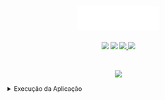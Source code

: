 <h1 align="center">
     <img src="./src/assets/images/logo.png" width="186px">
 </h1>

 <p align="center">
   <img src="https://img.shields.io/github/languages/count/juliano-soares/juliano-soares.github.io">

   <img src="https://img.shields.io/github/repo-size/juliano-soares/juliano-soares.github.io?color=blue">

   <a href="https://github.com/juliano-soares/juliano-soares.github.io/commits/master">
     <img src="https://img.shields.io/github/last-commit/juliano-soares/juliano-soares.github.io?color=blue">
   </a>

   <a href="https://github.com/juliano-soares/juliano-soares.github.io/issues">
     <img src="https://img.shields.io/github/issues/juliano-soares/juliano-soares.github.io?color=blue">
   </a>
 </p>

 <br>

 <p align="center">
   <img width="1024" src="https://i.imgur.com/wSvbX3M.jpg">
 </p>
 <details><summary>Execução da Aplicação</summary>
 <p>

 - 1º Clonar o repositorio
 - 2º Acessar a pasta
 - 3º Executar "yarn"
 - 4º Executar "yarn start"
 - 4º Executar "yarn start"

 </p>
 </details>
